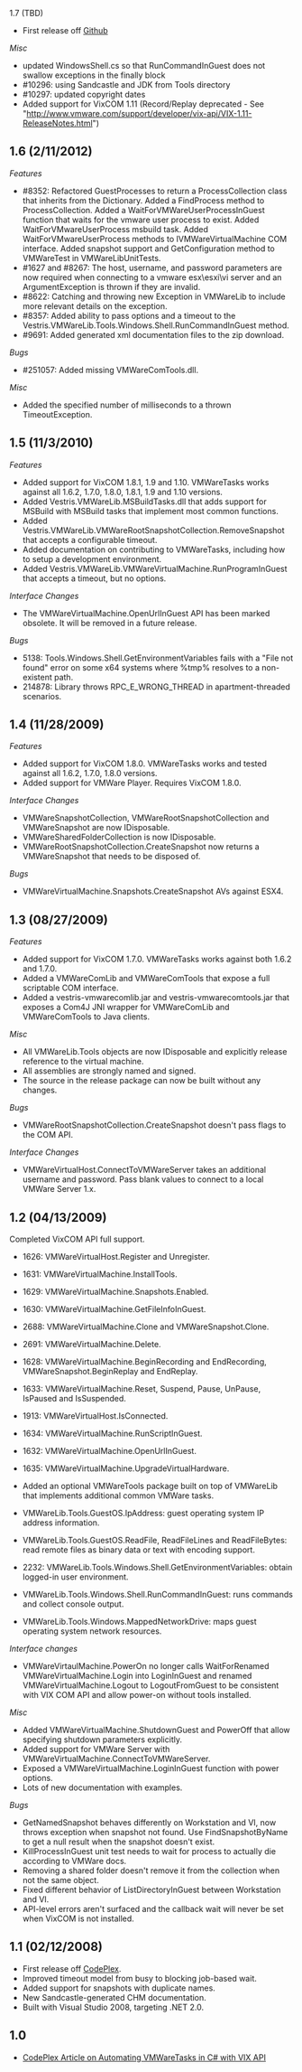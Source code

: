 1.7 (TBD)

* First release off [Github](http://github.com/dblock/vmwaretasks)

*Misc*

* updated WindowsShell.cs so that RunCommandInGuest does not swallow exceptions in the finally block
* #10296: using Sandcastle and JDK from Tools directory
* #10297: updated copyright dates
* Added support for VixCOM 1.11 (Record/Replay deprecated - See "http://www.vmware.com/support/developer/vix-api/VIX-1.11-ReleaseNotes.html")

1.6 (2/11/2012)
---------------

*Features*

* #8352: Refactored GuestProcesses to return a ProcessCollection class that inherits from the Dictionary. Added a FindProcess method to ProcessCollection. Added a WaitForVMWareUserProcessInGuest function that waits for the vmware user process to exist. Added WaitForVMwareUserProcess msbuild task. Added WaitForVMwareUserProcess methods to IVMWareVirtualMachine COM interface. Added snapshot support and GetConfiguration method to VMWareTest in VMWareLibUnitTests.
* #1627 and #8267: The host, username, and password parameters are now required when connecting to a vmware esx\esxi\vi server and an ArgumentException is thrown if they are invalid.
* #8622: Catching and throwing new Exception in VMWareLib to include more relevant details on the exception.
* #8357: Added ability to pass options and a timeout to the Vestris.VMWareLib.Tools.Windows.Shell.RunCommandInGuest method.
* #9691: Added generated xml documentation files to the zip download.

*Bugs*

* #251057: Added missing VMWareComTools.dll.

*Misc*

* Added the specified number of milliseconds to a thrown TimeoutException.

1.5 (11/3/2010)
---------------

*Features*

* Added support for VixCOM 1.8.1, 1.9 and 1.10. VMWareTasks works against all 1.6.2, 1.7.0, 1.8.0, 1.8.1, 1.9 and 1.10 versions.
* Added Vestris.VMWareLib.MSBuildTasks.dll that adds support for MSBuild with MSBuild tasks that implement most common functions.
* Added Vestris.VMWareLib.VMWareRootSnapshotCollection.RemoveSnapshot that accepts a configurable timeout.
* Added documentation on contributing to VMWareTasks, including how to setup a development environment.
* Added Vestris.VMWareLib.VMWareVirtualMachine.RunProgramInGuest that accepts a timeout, but no options.

*Interface Changes*

* The VMWareVirtualMachine.OpenUrlInGuest API has been marked obsolete. It will be removed in a future release.

*Bugs*

* 5138: Tools.Windows.Shell.GetEnvironmentVariables fails with a "File not found" error on some x64 systems where %tmp% resolves to a non-existent path.
* 214878: Library throws RPC_E_WRONG_THREAD in apartment-threaded scenarios.

1.4 (11/28/2009)
----------------

*Features*

* Added support for VixCOM 1.8.0. VMWareTasks works and tested against all 1.6.2, 1.7.0, 1.8.0 versions.
* Added support for VMWare Player. Requires VixCOM 1.8.0.

*Interface Changes*

* VMWareSnapshotCollection, VMWareRootSnapshotCollection and VMWareSnapshot are now IDisposable.
* VMWareSharedFolderCollection is now IDisposable.
* VMWareRootSnapshotCollection.CreateSnapshot now returns a VMWareSnapshot that needs to be disposed of.

*Bugs*

* VMWareVirtualMachine.Snapshots.CreateSnapshot AVs against ESX4.

1.3 (08/27/2009)
----------------

*Features*

* Added support for VixCOM 1.7.0. VMWareTasks works against both 1.6.2 and 1.7.0.
* Added a VMWareComLib and VMWareComTools that expose a full scriptable COM interface.
* Added a vestris-vmwarecomlib.jar and vestris-vmwarecomtools.jar that exposes a Com4J JNI wrapper for VMWareComLib and VMWareComTools to Java clients.

*Misc*

* All VMWareLib.Tools objects are now IDisposable and explicitly release reference to the virtual machine.
* All assemblies are strongly named and signed.
* The source in the release package can now be built without any changes.

*Bugs*

* VMWareRootSnapshotCollection.CreateSnapshot doesn't pass flags to the COM API.

*Interface Changes*

* VMWareVirtualHost.ConnectToVMWareServer takes an additional username and password. Pass blank values to connect to a local VMWare Server 1.x.

1.2 (04/13/2009)
----------------

Completed VixCOM API full support.

* 1626: VMWareVirtualHost.Register and Unregister.
* 1631: VMWareVirtualMachine.InstallTools.
* 1629: VMWareVirtualMachine.Snapshots.Enabled.
* 1630: VMWareVirtualMachine.GetFileInfoInGuest.
* 2688: VMWareVirtualMachine.Clone and VMWareSnapshot.Clone.
* 2691: VMWareVirtualMachine.Delete.
* 1628: VMWareVirtualMachine.BeginRecording and EndRecording, VMWareSnapshot.BeginReplay and EndReplay.
* 1633: VMWareVirtualMachine.Reset, Suspend, Pause, UnPause, IsPaused and IsSuspended.
* 1913: VMWareVirtualHost.IsConnected.
* 1634: VMWareVirtualMachine.RunScriptInGuest.
* 1632: VMWareVirtualMachine.OpenUrlInGuest.
* 1635: VMWareVirtualMachine.UpgradeVirtualHardware.

* Added an optional VMWareTools package built on top of VMWareLib that implements additional common VMWare tasks.
* VMWareLib.Tools.GuestOS.IpAddress: guest operating system IP address information.
* VMWareLib.Tools.GuestOS.ReadFile, ReadFileLines and ReadFileBytes: read remote files as binary data or text with encoding support.
* 2232: VMWareLib.Tools.Windows.Shell.GetEnvironmentVariables: obtain logged-in user environment.
* VMWareLib.Tools.Windows.Shell.RunCommandInGuest: runs commands and collect console output.
* VMWareLib.Tools.Windows.MappedNetworkDrive: maps guest operating system network resources.

*Interface changes*

* VMWareVirtaulMachine.PowerOn no longer calls WaitForRenamed VMWareVirtualMachine.Login into LoginInGuest and renamed VMWareVirtualMachine.Logout to LogoutFromGuest to be consistent with VIX COM API and allow power-on without tools installed.

*Misc*

* Added VMWareVirtualMachine.ShutdownGuest and PowerOff that allow specifying shutdown parameters explicitly.
* Added support for VMWare Server with VMWareVirtualMachine.ConnectToVMWareServer.
* Exposed a VMWareVirtualMachine.LoginInGuest function with power options.
* Lots of new documentation with examples.

*Bugs*

* GetNamedSnapshot behaves differently on Workstation and VI, now throws exception when snapshot not found. Use FindSnapshotByName to get a null result when the snapshot doesn't exist.
* KillProcessInGuest unit test needs to wait for process to actually die according to VMWare docs.
* Removing a shared folder doesn't remove it from the collection when not the same object.
* Fixed different behavior of ListDirectoryInGuest between Workstation and VI.
* API-level errors aren't surfaced and the callback wait will never be set when VixCOM is not installed.

1.1 (02/12/2008)
----------------

* First release off [CodePlex](http://vmwaretasks.codeplex.com).
* Improved timeout model from busy to blocking job-based wait.
* Added support for snapshots with duplicate names.
* New Sandcastle-generated CHM documentation.
* Built with Visual Studio 2008, targeting .NET 2.0.

1.0
---

* [CodePlex Article on Automating VMWareTasks in C# with VIX API](http://www.codeproject.com/Articles/31961/Automating-VMWare-Tasks-in-C-with-the-VIX-API)

